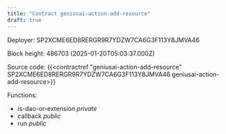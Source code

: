 ```yaml
---
title: "Contract geniusai-action-add-resource"
draft: true
---
```

Deployer: SP2XCME6ED8RERGR9R7YDZW7CA6G3F113Y8JMVA46


 



Block height: 486703 (2025-01-20T05:03:37.000Z)

Source code: {{<contractref "geniusai-action-add-resource" SP2XCME6ED8RERGR9R7YDZW7CA6G3F113Y8JMVA46 geniusai-action-add-resource>}}

Functions:

* is-dao-or-extension _private_
* callback _public_
* run _public_
